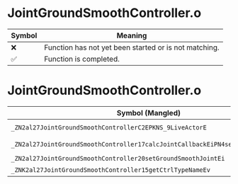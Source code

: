 # JointGroundSmoothController.o
| Symbol | Meaning 
| ------------- | ------------- 
| :x: | Function has not yet been started or is not matching. 
| :white_check_mark: | Function is completed. 


# JointGroundSmoothController.o
| Symbol (Mangled) | Symbol (Demangled) | Decompiled? |
| ------------- |  ------------- | ------------- |
| `_ZN2al27JointGroundSmoothControllerC2EPKNS_9LiveActorE` | `al::JointGroundSmoothController::JointGroundSmoothController(al::LiveActor const*)` | :white_check_mark: |
| `_ZN2al27JointGroundSmoothController17calcJointCallbackEiPN4sead8Matrix34IfEE` | `al::JointGroundSmoothController::calcJointCallback(int,sead::Matrix34<float> *)` | :white_check_mark: |
| `_ZN2al27JointGroundSmoothController20setGroundSmoothJointEi` | `al::JointGroundSmoothController::setGroundSmoothJoint(int)` | :white_check_mark: |
| `_ZNK2al27JointGroundSmoothController15getCtrlTypeNameEv` | `al::JointGroundSmoothController::getCtrlTypeName(void)const` | :white_check_mark: |
